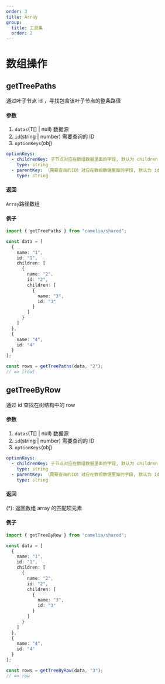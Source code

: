 ```yaml
---
order: 3
title: Array
group:
  title: 工具集
  order: 2
---
```


# 数组操作

## getTreePaths

通过叶子节点 id ，寻找包含该叶子节点的整条路径

#### 参数

1. `datas`(T[] | null) 数据源
2. `id`(string | number) 需要查询的 ID
3. `optionKeys`(obj)

```yml {3,6-9,12,13}
optionKeys:
  - childrenKey: 子节点对应在数组数据里面的字段, 默认为 children
    type: string
  - parentKey: （需要查询的ID）对应在数组数据里面的字段, 默认为 id
    type: string
```

#### 返回

`Array`路径数组

#### 例子

```typescript
import { getTreePaths } from "camelia/shared";

const data = [
  {
    name: "1",
    id: "1",
    children: [
      {
        name: "2",
        id: "2",
        children: [
          {
            name: "3",
            id: "3"
          }
        ]
      }
    ]
  },
  {
    name: "4",
    id: "4"
  }
];

const rows = getTreePaths(data, "2");
// => [row]
```

## getTreeByRow

通过 id 查找在树结构中的 row

#### 参数

1. `datas`(T[] | null) 数据源
2. `id`(string | number) 需要查询的 ID
3. `optionKeys`(obj)

```yml {3,6-9,12,13}
optionKeys:
  - childrenKey: 子节点对应在数组数据里面的字段, 默认为 children
    type: string
  - parentKey: （需要查询的ID）对应在数组数据里面的字段, 默认为 id
    type: string
```

#### 返回

(\*): 返回数组 array 的匹配项元素

#### 例子

```typescript
import { getTreeByRow } from "camelia/shared";

const data = [
  {
    name: "1",
    id: "1",
    children: [
      {
        name: "2",
        id: "2",
        children: [
          {
            name: "3",
            id: "3"
          }
        ]
      }
    ]
  },
  {
    name: "4",
    id: "4"
  }
];

const rows = getTreeByRow(data, "3");
// => row
```
